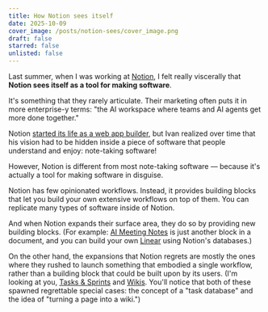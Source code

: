 ```yaml
---
title: How Notion sees itself
date: 2025-10-09
cover_image: /posts/notion-sees/cover_image.png
draft: false
starred: false
unlisted: false
---
```

Last summer, when I was working at [Notion](https://notion.com/product), I felt really viscerally that **Notion sees itself as a tool for making software**.

It's something that they rarely articulate. Their marketing often puts it in more enterprise-y terms: "the AI workspace where teams and AI agents get more done together."

Notion [started its life as a web app builder](https://www.youtube.com/watch?v=IVl6tUSHcmI), but Ivan realized over time that his vision had to be hidden inside a piece of software that people understand and enjoy: note-taking software!

However, Notion is different from most note-taking software — because it's actually a tool for making software in disguise.

Notion has few opinionated workflows. Instead, it provides building blocks that let you build your own extensive workflows on top of them. You can replicate many types of software inside of Notion.

And when Notion expands their surface area, they do so by providing new building blocks. (For example: [AI Meeting Notes](https://www.notion.com/product/ai-meeting-notes) is just another block in a document, and you can build your own [Linear](https://linear.app) using Notion's databases.)

On the other hand, the expansions that Notion regrets are mostly the ones where they rushed to launch something that embodied a single workflow, rather than a building block that could be built upon by its users. (I'm looking at you, [Tasks & Sprints](https://www.notion.com/help/sprints) and [Wikis](https://www.notion.com/help/wikis-and-verified-pages). You'll notice that both of these spawned regrettable special cases: the concept of a "task database" and the idea of "turning a page into a wiki.")
